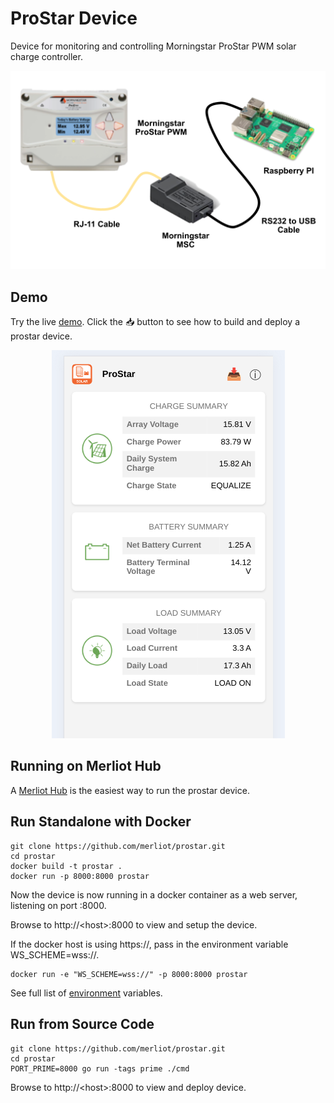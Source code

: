 # ProStar Device

Device for monitoring and controlling Morningstar ProStar PWM solar charge controller.

<div align="center">
  
![](images/rpi-prostar.png "Raspberry Pi connected to ProStar")

</div>

## Demo

Try the live [demo](https://demo.merliot.net/prostar-01/).  Click the &#x1F4E5; button to see how to build and deploy a prostar device.

<div align="center">

[![](images/prostar-01.png)](https://demo.merliot.net/prostar-01/)

</div>

## Running on Merliot Hub

A [Merliot Hub](https://github.com/merliot/hub) is the easiest way to run the prostar device.

## Run Standalone with Docker

```
git clone https://github.com/merliot/prostar.git
cd prostar
docker build -t prostar .
docker run -p 8000:8000 prostar
```

Now the device is now running in a docker container as a web server, listening on port :8000.  

Browse to http://\<host\>:8000 to view and setup the device.

If the docker host is using https://, pass in the environment variable WS_SCHEME=wss://.

```
docker run -e "WS_SCHEME=wss://" -p 8000:8000 prostar
```

See full list of [environment](https://github.com/merliot/device/blob/main/docs/environment.md) variables.



## Run from Source Code

```
git clone https://github.com/merliot/prostar.git
cd prostar
PORT_PRIME=8000 go run -tags prime ./cmd
```

Browse to http://\<host\>:8000 to view and deploy device.

